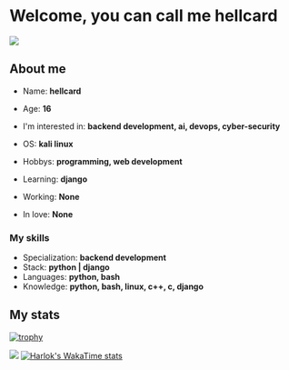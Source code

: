<h1>Welcome, you can call me hellcard</h1>



![](https://komarev.com/ghpvc/?username=hellcard&color=blueviolet)

<h2>About me</h2>

- Name: **hellcard**

- Age: **16**

- I'm interested in: **backend development, ai, devops, cyber-security**

- OS: **kali linux**
  
- Hobbys: **programming, web development**

- Learning: **django**

- Working: **None**

- In love: **None**

<h3>My skills</h3>

- Specialization: **backend development**
- Stack: **python | django**
- Languages: **python, bash**
- Knowledge: **python, bash, linux, c++, c, django**

<h2>My stats</h2>

[![trophy](https://github-profile-trophy.vercel.app/?username=hellcard&theme=onedark&no-frame=true)](https://github.com/ryo-ma/github-profile-trophy)

![](https://github-readme-stats.vercel.app/api?username=hellcard&show_icons=true&theme=dark&hide_border=true)
[![Harlok's WakaTime stats](https://github-readme-stats.vercel.app/api/wakatime?username=hellcard&theme=dark&hide_border=true)](https://github.com/anuraghazra/github-readme-stats)
